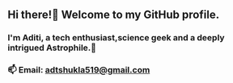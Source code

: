 ## Hi there!👋 Welcome to my GitHub profile. 
### I'm Aditi, a tech enthusiast,science geek and a deeply intrigued Astrophile.🌟

### 📫 Email: adtshukla519@gmail.com




